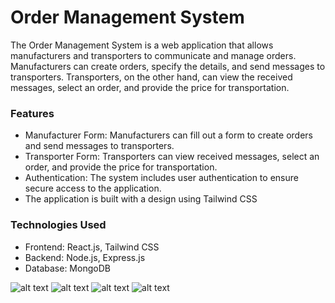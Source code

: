 # Order Management System

The Order Management System is a web application that allows manufacturers and transporters to communicate and manage orders. Manufacturers can create orders, specify the details, and send messages to transporters. Transporters, on the other hand, can view the received messages, select an order, and provide the price for transportation.

### Features

- Manufacturer Form: Manufacturers can fill out a form to create orders and send messages to transporters.
- Transporter Form: Transporters can view received messages, select an order, and provide the price for transportation.
- Authentication: The system includes user authentication to ensure secure access to the application.
- The application is built with a design using Tailwind CSS

### Technologies Used

- Frontend: React.js, Tailwind CSS
- Backend: Node.js, Express.js
- Database: MongoDB

![alt text](https://i.postimg.cc/7hv0Hmd0/Screenshot-2023-06-11-at-6-38-50-PM.png)
![alt text](https://i.postimg.cc/HsgXFvQC/Screenshot-2023-06-11-at-6-38-57-PM.png)
![alt text](https://i.postimg.cc/13R63gCC/Screenshot-2023-06-11-at-6-39-23-PM.png)
![alt text](https://i.postimg.cc/FsV3vbZk/Screenshot-2023-06-11-at-6-39-55-PM.png)


